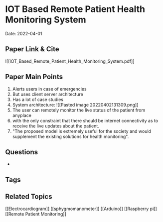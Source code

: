 # IOT Based Remote Patient Health Monitoring System

Date: 2022-04-01

## Paper Link & Cite
![[IOT_Based_Remote_Patient_Health_Monitoring_System.pdf]]

## Paper Main Points
1. Alerts users in case of emergencies
2. But uses client server architecture
3. Has a lot of case studies
4. System architecture: 
	![[Pasted image 20220402131309.png]]
5.  The user can remotely monitor the live status of the patient from anyplace
6. with the only constraint that there should be internet connectivity as to receive the live updates about the patient.
7.  "The proposed model is extremely useful for the society and would supplement the existing solutions for health monitoring".

## Questions
- 

## Tags

## Related Topics
[[Electrocardiogram]]
[[sphygmomanometer]]
[[Arduino]]
[[Raspberry pi]]
[[Remote Patient Monitoring]]